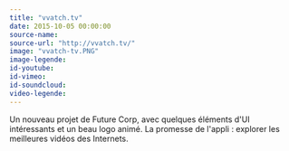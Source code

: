 ```yaml
---
title: "vvatch.tv"
date: 2015-10-05 00:00:00
source-name:
source-url: "http://vvatch.tv/"
image: "vvatch-tv.PNG"
image-legende:
id-youtube:
id-vimeo:
id-soundcloud:
video-legende:
---
```

Un nouveau projet de Future Corp, avec quelques éléments d'UI intéressants et un beau logo animé. La promesse de l'appli : explorer les meilleures vidéos des Internets.
